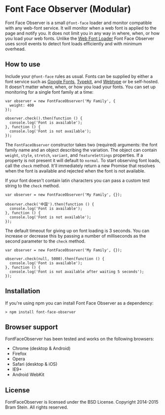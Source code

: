 # Font Face Observer (Modular)

Font Face Observer is a small `@font-face` loader and monitor compatible with any web-font service. It will monitor when a web font is applied to the page and notify you. It does not limit you in any way in where, when, or how you load your web fonts. Unlike the [Web Font Loader](https://github.com/typekit/webfontloader) Font Face Observer uses scroll events to detect font loads efficiently and with minimum overhead.

## How to use

Include your `@font-face` rules as usual. Fonts can be supplied by either a font service such as [Google Fonts](http://www.google.com/fonts), [Typekit](http://typekit.com), and [Webtype](http://webtype.com) or be self-hosted. It doesn't matter where, when, or how you load your fonts. You can set up monitoring for a single font family at a time:

    var observer = new FontFaceObserver('My Family', {
      weight: 400
    });

    observer.check().then(function () {
      console.log('Font is available');
    }, function () {
      console.log('Font is not available');
    });

The `FontFaceObserver` constructor takes two (required) arguments: the font family name and an object describing the variation. The object can contain `weight`, `style`, `stretch`, `variant`, and `featureSettings` properties. If a property is not present it will default to `normal`. To start observing font loads, call the `check` method. It'll immediately return a new Promise that resolves when the font is available and rejected when the font is not available.

If your font doesn't contain latin characters you can pass a custom test string to the `check` method.

    var observer = new FontFaceObserver('My Family', {});

    observer.check('中国').then(function () {
      console.log('Font is available');
    }, function () {
      console.log('Font is not available');
    });

The default timeout for giving up on font loading is 3 seconds. You can increase or decrease this by passing a number of milliseconds as the second parameter to the `check` method.

    var observer = new FontFaceObserver('My Family', {});

    observer.check(null, 5000).then(function () {
      console.log('Font is available');
    }, function () {
      console.log('Font is not available after waiting 5 seconds');
    });

## Installation

If you're using npm you can install Font Face Observer as a dependency:

    > npm install font-face-observer

## Browser support

FontFaceObserver has been tested and works on the following browsers:

* Chrome (desktop & Android)
* Firefox
* Opera
* Safari (desktop & iOS)
* IE9+
* Android WebKit

## License

FontFaceObserver is licensed under the BSD License. Copyright 2014-2015 Bram Stein. All rights reserved.
